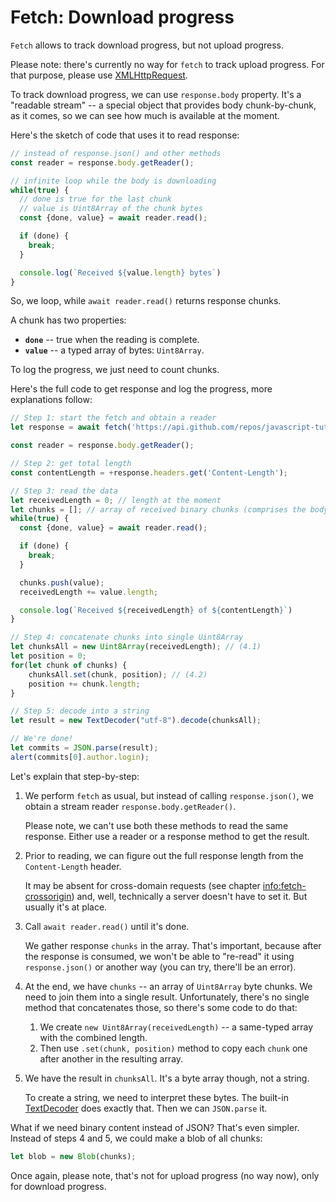 
# Fetch: Download progress

`Fetch` allows to track download progress, but not upload progress.

Please note: there's currently no way for `fetch` to track upload progress. For that purpose, please use [XMLHttpRequest](info:xmlhttprequest).

To track download progress, we can use `response.body` property. It's a "readable stream" -- a special object that provides body chunk-by-chunk, as it comes, so we can see how much is available at the moment.

Here's the sketch of code that uses it to read response:

```js
// instead of response.json() and other methods
const reader = response.body.getReader();

// infinite loop while the body is downloading
while(true) {
  // done is true for the last chunk
  // value is Uint8Array of the chunk bytes
  const {done, value} = await reader.read();

  if (done) {
    break;
  }

  console.log(`Received ${value.length} bytes`)
}
```

So, we loop, while `await reader.read()` returns response chunks.

A chunk has two properties:
- **`done`** -- true when the reading is complete.
- **`value`** -- a typed array of bytes: `Uint8Array`.

To log the progress, we just need to count chunks.

Here's the full code to get response and log the progress, more explanations follow:

```js run async
// Step 1: start the fetch and obtain a reader
let response = await fetch('https://api.github.com/repos/javascript-tutorial/en.javascript.info/commits?per_page=100');

const reader = response.body.getReader();

// Step 2: get total length
const contentLength = +response.headers.get('Content-Length');

// Step 3: read the data
let receivedLength = 0; // length at the moment
let chunks = []; // array of received binary chunks (comprises the body)
while(true) {
  const {done, value} = await reader.read();

  if (done) {
    break;
  }

  chunks.push(value);
  receivedLength += value.length;

  console.log(`Received ${receivedLength} of ${contentLength}`)
}

// Step 4: concatenate chunks into single Uint8Array
let chunksAll = new Uint8Array(receivedLength); // (4.1)
let position = 0;
for(let chunk of chunks) {
	chunksAll.set(chunk, position); // (4.2)
	position += chunk.length;
}

// Step 5: decode into a string
let result = new TextDecoder("utf-8").decode(chunksAll);

// We're done!
let commits = JSON.parse(result);
alert(commits[0].author.login);
```

Let's explain that step-by-step:

1. We perform `fetch` as usual, but instead of calling `response.json()`, we obtain a stream reader `response.body.getReader()`.

    Please note, we can't use both these methods to read the same response. Either use a reader or a response method to get the result.
2. Prior to reading, we can figure out the full response length from the `Content-Length` header.

    It may be absent for cross-domain requests (see chapter <info:fetch-crossorigin>) and, well, technically a server doesn't have to set it. But usually it's at place.
3. Call `await reader.read()` until it's done.

    We gather response `chunks` in the array. That's important, because after the response is consumed, we won't be able to "re-read" it using `response.json()` or another way (you can try, there'll be an error).
4. At the end, we have `chunks` -- an array of `Uint8Array` byte chunks. We need to join them into a single result. Unfortunately, there's no single method that concatenates those, so there's some code to do that:
    1. We create `new Uint8Array(receivedLength)` -- a same-typed array with the combined length.
    2. Then use `.set(chunk, position)` method to copy each `chunk` one after another in the resulting array.
5. We have the result in `chunksAll`. It's a byte array though, not a string.

    To create a string, we need to interpret these bytes. The built-in [TextDecoder](info:text-decoder) does exactly that. Then we can `JSON.parse` it.

What if we need binary content instead of JSON? That's even simpler. Instead of steps 4 and 5, we could make a blob of all chunks:
```js
let blob = new Blob(chunks);
```

Once again, please note, that's not for upload progress (no way now), only for download progress.
